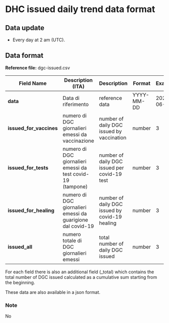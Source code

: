# DHC issued daily trend data format

## Data update
- Every day at 2 am (UTC). 

## Data format

**Reference file:** dgc-issued.csv<br>

| Field Name                  | Description (ITA)                       | Description                            | Format                       | Example             |
|-----------------------------|-----------------------------------|----------------------------------------|-------------------------------|---------------------|
| **data**                    | Data di riferimento            | reference data                   | YYYY-MM-DD | 2021-06-17 |
| **issued_for_vaccines**     | numero di DGC giornalieri emessi da vaccinazione | number of daily DGC issued by vaccination           |  number     |         3         |
| **issued_for_tests**        | numero di DGC giornalieri emessi da test covid-19 (tampone) | number of daily DGC issued per covid-19 test        |  number                        | 3                  |
| **issued_for_healing**      | numero di DGC giornalieri emessi da guarigione dal covid-19        | number of daily DGC issued by covid-19 healing                     | number             | 3             |
| **issued_all**              | numero totale di DGC giornalieri emessi             | total number of daily DGC issued                                  | number                         | 3          |

For each field there is also an additional field (_total) which contains the total number of DGC issued calculated as a cumulative sum starting from the beginning.

These data are also available in a json format.

### Note
No